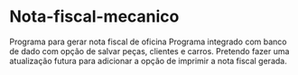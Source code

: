 # Nota-fiscal-mecanico
Programa para gerar nota fiscal de oficina 
Programa integrado com banco de dado com opção de salvar peças, clientes e carros. Pretendo fazer uma atualização futura para adicionar a opção de imprimir a nota fiscal gerada.
